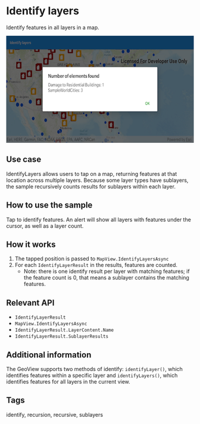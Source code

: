 # Identify layers

Identify features in all layers in a map. 

![Image of identify layers](identify-layers.png)

## Use case

IdentifyLayers allows users to tap on a map, returning features at that location across multiple layers. Because some layer types have sublayers, the sample recursively counts results for sublayers within each layer.

## How to use the sample

Tap to identify features. An alert will show all layers with features under the cursor, as well as a layer count.

## How it works

1. The tapped position is passed to `MapView.IdentifyLayersAsync`
2. For each `IdentifyLayerResult` in the results, features are counted. 
    * Note: there is one identify result per layer with matching features; if the feature count is 0, that means a sublayer contains the matching features.

## Relevant API

* `IdentifyLayerResult`
* `MapView.IdentifyLayersAsync`
* `IdentifyLayerResult.LayerContent.Name`
* `IdentifyLayerResult.SublayerResults`

## Additional information

The GeoView supports two methods of identify: `identifyLayer()`, which identifies features within a specific layer and `identifyLayers()`, which identifies features for all layers in the current view.

## Tags

identify, recursion, recursive, sublayers
